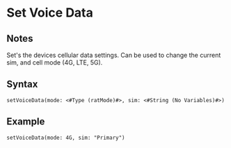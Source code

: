 # Set Voice Data
## Notes
Set's the devices cellular data settings. Can be used to change the current sim, and cell mode (4G, LTE, 5G).
## Syntax
```
setVoiceData(mode: <#Type (ratMode)#>, sim: <#String (No Variables)#>)
```
## Example
```
setVoiceData(mode: 4G, sim: "Primary")
```